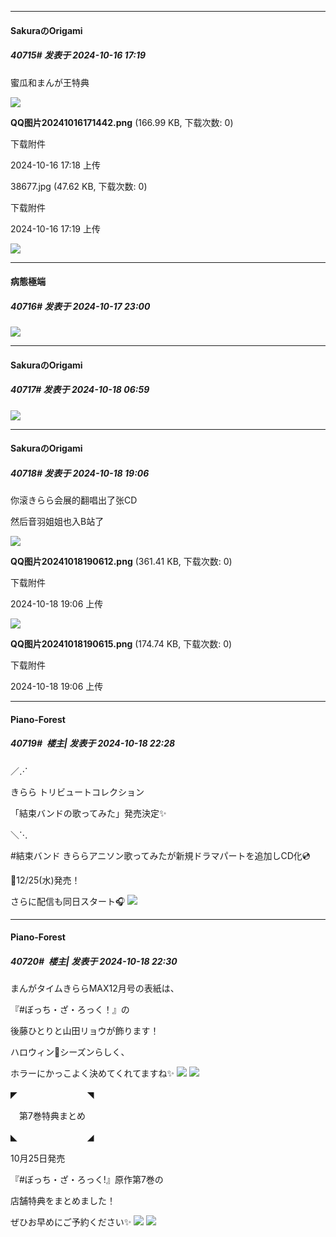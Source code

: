 ﻿
*****

####  SakuraのOrigami  
##### 40715#       发表于 2024-10-16 17:19

蜜瓜和まんが王特典

<img src="https://img.saraba1st.com/forum/202410/16/171826nrtgkxaerzttlcxl.png" referrerpolicy="no-referrer">

<strong>QQ图片20241016171442.png</strong> (166.99 KB, 下载次数: 0)

下载附件

2024-10-16 17:18 上传

38677.jpg
(47.62 KB, 下载次数: 0)

下载附件

2024-10-16 17:19 上传

<img src="https://img.saraba1st.com/forum/202410/16/171946dfvmmkvmeqrp3pm2.jpg" referrerpolicy="no-referrer">


*****

####  病態極端  
##### 40716#       发表于 2024-10-17 23:00

<img src="https://p.sda1.dev/19/0c0ceb115a33118ee69f2c94d3b88c58/ぼりょ.jpg" referrerpolicy="no-referrer">


*****

####  SakuraのOrigami  
##### 40717#       发表于 2024-10-18 06:59

<img src="https://p.sda1.dev/19/a8130c91c820135fc50f1466a0fb425a/IMG_0AE4BF3C1AE2790BBA3CA8497CDDDDFE.jpeg" referrerpolicy="no-referrer">


*****

####  SakuraのOrigami  
##### 40718#       发表于 2024-10-18 19:06

你滚きらら会展的翻唱出了张CD

然后音羽姐姐也入B站了

<img src="https://img.saraba1st.com/forum/202410/18/190629l0b2ffoeo36fb99f.png" referrerpolicy="no-referrer">

<strong>QQ图片20241018190612.png</strong> (361.41 KB, 下载次数: 0)

下载附件

2024-10-18 19:06 上传

<img src="https://img.saraba1st.com/forum/202410/18/190630dcaccwqcccy06bpw.png" referrerpolicy="no-referrer">

<strong>QQ图片20241018190615.png</strong> (174.74 KB, 下载次数: 0)

下载附件

2024-10-18 19:06 上传


*****

####  Piano-Forest  
##### 40719#         楼主| 发表于 2024-10-18 22:28

／⋰

 きらら トリビュートコレクション

「結束バンドの歌ってみた」発売決定✨

＼⋱

#結束バンド きららアニソン歌ってみたが新規ドラマパートを追加しCD化💿

📅12/25(水)発売！

さらに配信も同日スタート🎧
<img src="https://p.sda1.dev/19/006f327034f45ebc54831beb81f7625a/20241018_222246.jpg" referrerpolicy="no-referrer">


*****

####  Piano-Forest  
##### 40720#         楼主| 发表于 2024-10-18 22:30

まんがタイムきららMAX12月号の表紙は、

『#ぼっち・ざ・ろっく！』の

後藤ひとりと山田リョウが飾ります！

ハロウィン🎃シーズンらしく、

ホラーにかっこよく決めてくれてますね✨
<img src="https://p.sda1.dev/19/3dbdf5c182708f72a6dee0f475fd1e0f/20241018_222301.jpg" referrerpolicy="no-referrer">
<img src="https://p.sda1.dev/19/fac236fe81f78f8bf76d50fcc8309a86/20241018_222306.jpg" referrerpolicy="no-referrer">

◤　　　　　　　　◥

　第7巻特典まとめ

◣　　　　　　　　◢

10月25日発売

『#ぼっち・ざ・ろっく!』原作第7巻の

店舗特典をまとめました！

ぜひお早めにご予約ください✨
<img src="https://p.sda1.dev/19/fd7c7ddd98747a241088cc1c819fca6e/20241018_222312.jpg" referrerpolicy="no-referrer">
<img src="https://p.sda1.dev/19/9431eb12ff54ff6fc8324e51e84f9af2/20241018_222314.jpg" referrerpolicy="no-referrer">

